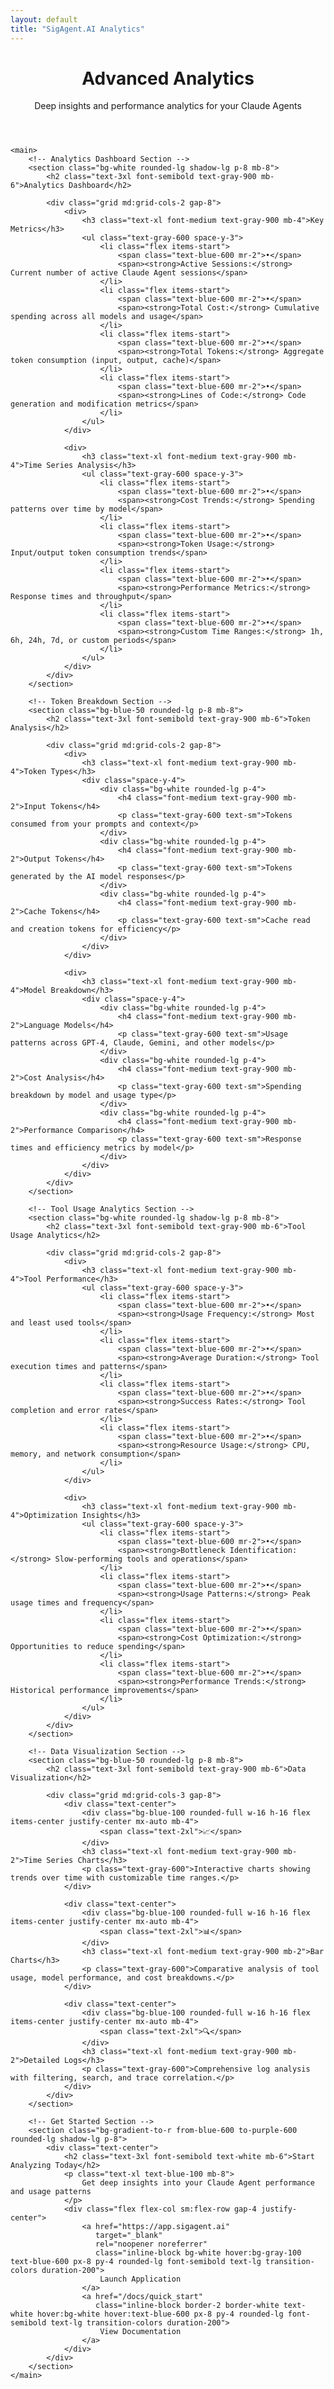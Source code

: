 ```yaml
---
layout: default
title: "SigAgent.AI Analytics"
---
```


<div class="max-w-4xl mx-auto px-4 sm:px-6 md:px-8 py-8">
    <header class="mb-8">
        <h1 class="text-4xl font-bold text-gray-900 mb-4">Advanced Analytics</h1>
        <p class="text-xl text-gray-600">
            Deep insights and performance analytics for your Claude Agents
        </p>
    </header>

    <main>
        <!-- Analytics Dashboard Section -->
        <section class="bg-white rounded-lg shadow-lg p-8 mb-8">
            <h2 class="text-3xl font-semibold text-gray-900 mb-6">Analytics Dashboard</h2>
            
            <div class="grid md:grid-cols-2 gap-8">
                <div>
                    <h3 class="text-xl font-medium text-gray-900 mb-4">Key Metrics</h3>
                    <ul class="text-gray-600 space-y-3">
                        <li class="flex items-start">
                            <span class="text-blue-600 mr-2">•</span>
                            <span><strong>Active Sessions:</strong> Current number of active Claude Agent sessions</span>
                        </li>
                        <li class="flex items-start">
                            <span class="text-blue-600 mr-2">•</span>
                            <span><strong>Total Cost:</strong> Cumulative spending across all models and usage</span>
                        </li>
                        <li class="flex items-start">
                            <span class="text-blue-600 mr-2">•</span>
                            <span><strong>Total Tokens:</strong> Aggregate token consumption (input, output, cache)</span>
                        </li>
                        <li class="flex items-start">
                            <span class="text-blue-600 mr-2">•</span>
                            <span><strong>Lines of Code:</strong> Code generation and modification metrics</span>
                        </li>
                    </ul>
                </div>
                
                <div>
                    <h3 class="text-xl font-medium text-gray-900 mb-4">Time Series Analysis</h3>
                    <ul class="text-gray-600 space-y-3">
                        <li class="flex items-start">
                            <span class="text-blue-600 mr-2">•</span>
                            <span><strong>Cost Trends:</strong> Spending patterns over time by model</span>
                        </li>
                        <li class="flex items-start">
                            <span class="text-blue-600 mr-2">•</span>
                            <span><strong>Token Usage:</strong> Input/output token consumption trends</span>
                        </li>
                        <li class="flex items-start">
                            <span class="text-blue-600 mr-2">•</span>
                            <span><strong>Performance Metrics:</strong> Response times and throughput</span>
                        </li>
                        <li class="flex items-start">
                            <span class="text-blue-600 mr-2">•</span>
                            <span><strong>Custom Time Ranges:</strong> 1h, 6h, 24h, 7d, or custom periods</span>
                        </li>
                    </ul>
                </div>
            </div>
        </section>

        <!-- Token Breakdown Section -->
        <section class="bg-blue-50 rounded-lg p-8 mb-8">
            <h2 class="text-3xl font-semibold text-gray-900 mb-6">Token Analysis</h2>
            
            <div class="grid md:grid-cols-2 gap-8">
                <div>
                    <h3 class="text-xl font-medium text-gray-900 mb-4">Token Types</h3>
                    <div class="space-y-4">
                        <div class="bg-white rounded-lg p-4">
                            <h4 class="font-medium text-gray-900 mb-2">Input Tokens</h4>
                            <p class="text-gray-600 text-sm">Tokens consumed from your prompts and context</p>
                        </div>
                        <div class="bg-white rounded-lg p-4">
                            <h4 class="font-medium text-gray-900 mb-2">Output Tokens</h4>
                            <p class="text-gray-600 text-sm">Tokens generated by the AI model responses</p>
                        </div>
                        <div class="bg-white rounded-lg p-4">
                            <h4 class="font-medium text-gray-900 mb-2">Cache Tokens</h4>
                            <p class="text-gray-600 text-sm">Cache read and creation tokens for efficiency</p>
                        </div>
                    </div>
                </div>
                
                <div>
                    <h3 class="text-xl font-medium text-gray-900 mb-4">Model Breakdown</h3>
                    <div class="space-y-4">
                        <div class="bg-white rounded-lg p-4">
                            <h4 class="font-medium text-gray-900 mb-2">Language Models</h4>
                            <p class="text-gray-600 text-sm">Usage patterns across GPT-4, Claude, Gemini, and other models</p>
                        </div>
                        <div class="bg-white rounded-lg p-4">
                            <h4 class="font-medium text-gray-900 mb-2">Cost Analysis</h4>
                            <p class="text-gray-600 text-sm">Spending breakdown by model and usage type</p>
                        </div>
                        <div class="bg-white rounded-lg p-4">
                            <h4 class="font-medium text-gray-900 mb-2">Performance Comparison</h4>
                            <p class="text-gray-600 text-sm">Response times and efficiency metrics by model</p>
                        </div>
                    </div>
                </div>
            </div>
        </section>

        <!-- Tool Usage Analytics Section -->
        <section class="bg-white rounded-lg shadow-lg p-8 mb-8">
            <h2 class="text-3xl font-semibold text-gray-900 mb-6">Tool Usage Analytics</h2>
            
            <div class="grid md:grid-cols-2 gap-8">
                <div>
                    <h3 class="text-xl font-medium text-gray-900 mb-4">Tool Performance</h3>
                    <ul class="text-gray-600 space-y-3">
                        <li class="flex items-start">
                            <span class="text-blue-600 mr-2">•</span>
                            <span><strong>Usage Frequency:</strong> Most and least used tools</span>
                        </li>
                        <li class="flex items-start">
                            <span class="text-blue-600 mr-2">•</span>
                            <span><strong>Average Duration:</strong> Tool execution times and patterns</span>
                        </li>
                        <li class="flex items-start">
                            <span class="text-blue-600 mr-2">•</span>
                            <span><strong>Success Rates:</strong> Tool completion and error rates</span>
                        </li>
                        <li class="flex items-start">
                            <span class="text-blue-600 mr-2">•</span>
                            <span><strong>Resource Usage:</strong> CPU, memory, and network consumption</span>
                        </li>
                    </ul>
                </div>
                
                <div>
                    <h3 class="text-xl font-medium text-gray-900 mb-4">Optimization Insights</h3>
                    <ul class="text-gray-600 space-y-3">
                        <li class="flex items-start">
                            <span class="text-blue-600 mr-2">•</span>
                            <span><strong>Bottleneck Identification:</strong> Slow-performing tools and operations</span>
                        </li>
                        <li class="flex items-start">
                            <span class="text-blue-600 mr-2">•</span>
                            <span><strong>Usage Patterns:</strong> Peak usage times and frequency</span>
                        </li>
                        <li class="flex items-start">
                            <span class="text-blue-600 mr-2">•</span>
                            <span><strong>Cost Optimization:</strong> Opportunities to reduce spending</span>
                        </li>
                        <li class="flex items-start">
                            <span class="text-blue-600 mr-2">•</span>
                            <span><strong>Performance Trends:</strong> Historical performance improvements</span>
                        </li>
                    </ul>
                </div>
            </div>
        </section>

        <!-- Data Visualization Section -->
        <section class="bg-blue-50 rounded-lg p-8 mb-8">
            <h2 class="text-3xl font-semibold text-gray-900 mb-6">Data Visualization</h2>
            
            <div class="grid md:grid-cols-3 gap-8">
                <div class="text-center">
                    <div class="bg-blue-100 rounded-full w-16 h-16 flex items-center justify-center mx-auto mb-4">
                        <span class="text-2xl">📈</span>
                    </div>
                    <h3 class="text-xl font-medium text-gray-900 mb-2">Time Series Charts</h3>
                    <p class="text-gray-600">Interactive charts showing trends over time with customizable time ranges.</p>
                </div>
                
                <div class="text-center">
                    <div class="bg-blue-100 rounded-full w-16 h-16 flex items-center justify-center mx-auto mb-4">
                        <span class="text-2xl">📊</span>
                    </div>
                    <h3 class="text-xl font-medium text-gray-900 mb-2">Bar Charts</h3>
                    <p class="text-gray-600">Comparative analysis of tool usage, model performance, and cost breakdowns.</p>
                </div>
                
                <div class="text-center">
                    <div class="bg-blue-100 rounded-full w-16 h-16 flex items-center justify-center mx-auto mb-4">
                        <span class="text-2xl">🔍</span>
                    </div>
                    <h3 class="text-xl font-medium text-gray-900 mb-2">Detailed Logs</h3>
                    <p class="text-gray-600">Comprehensive log analysis with filtering, search, and trace correlation.</p>
                </div>
            </div>
        </section>

        <!-- Get Started Section -->
        <section class="bg-gradient-to-r from-blue-600 to-purple-600 rounded-lg shadow-lg p-8">
            <div class="text-center">
                <h2 class="text-3xl font-semibold text-white mb-6">Start Analyzing Today</h2>
                <p class="text-xl text-blue-100 mb-8">
                    Get deep insights into your Claude Agent performance and usage patterns
                </p>
                <div class="flex flex-col sm:flex-row gap-4 justify-center">
                    <a href="https://app.sigagent.ai" 
                       target="_blank" 
                       rel="noopener noreferrer"
                       class="inline-block bg-white hover:bg-gray-100 text-blue-600 px-8 py-4 rounded-lg font-semibold text-lg transition-colors duration-200">
                        Launch Application
                    </a>
                    <a href="/docs/quick_start" 
                       class="inline-block border-2 border-white text-white hover:bg-white hover:text-blue-600 px-8 py-4 rounded-lg font-semibold text-lg transition-colors duration-200">
                        View Documentation
                    </a>
                </div>
            </div>
        </section>
    </main>
</div>

